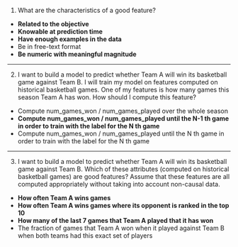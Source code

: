 1. What are the characteristics of a good feature?
* __Related to the objective__
* __Knowable at prediction time__
* __Have enough examples in the data__
* Be in free-text format
* __Be numeric with meaningful magnitude__
_____________________________________________________________________________________________________

2. I want to build a model to predict whether Team A will win its basketball game against Team B. I will train my model on features computed on historical basketball games. One of my features is how many games this season Team A has won. How should I compute this feature?

* Compute num_games_won / num_games_played over the whole season
* __Compute num\_games_won / num\_games\_played until the N-1 th game in order to train with the label for the N th game__
* Compute num\_games\_won / num\_games\_played until the N th game in order to train with the label for the N th game
_____________________________________________________________________________________________________

3. I want to build a model to predict whether Team A will win its basketball game against Team B. Which of these attributes (computed on historical basketball games) are good features? Assume that these features are all computed appropriately without taking into account non-causal data.
* __How often Team A wins games__
* __How often Team A wins games where its opponent is ranked in the top 10__
* __How many of the last 7 games that Team A played that it has won__
* The fraction of games that Team A won when it played against Team B when both teams had this exact set of players


